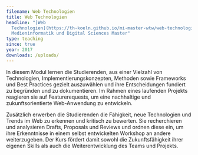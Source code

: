 ```yaml
---
filename: Web Technologien
title: Web Technologien
headline: "[Web
  Technologien](https://th-koeln.github.io/mi-master-wtw/web-technologien/) im
  Medieninformatik und Digital Sciences Master"
type: teaching
since: true
year: 2017
downloads: /uploads/
---
```

In diesem Modul lernen die Studierenden, aus einer Vielzahl von Technologien, Implementierungskonzepten, Methoden sowie Frameworks und Best Practices gezielt auszuwählen und ihre Entscheidungen fundiert zu begründen und zu dokumentieren. Im Rahmen eines laufenden Projekts reagieren sie auf Featurerequests, um eine nachhaltige und zukunftsorientierte Web-Anwendung zu entwickeln.

Zusätzlich erwerben die Studierenden die Fähigkeit, neue Technologien und Trends im Web zu erkennen und kritisch zu bewerten. Sie recherchieren und analysieren Drafts, Proposals und Reviews und ordnen diese ein, um ihre Erkenntnisse in einem selbst entwickelten Workshop an andere weiterzugeben. Der Kurs fördert damit sowohl die Zukunftsfähigkeit ihrer eigenen Skills als auch die Weiterentwicklung des Teams und Projekts.
